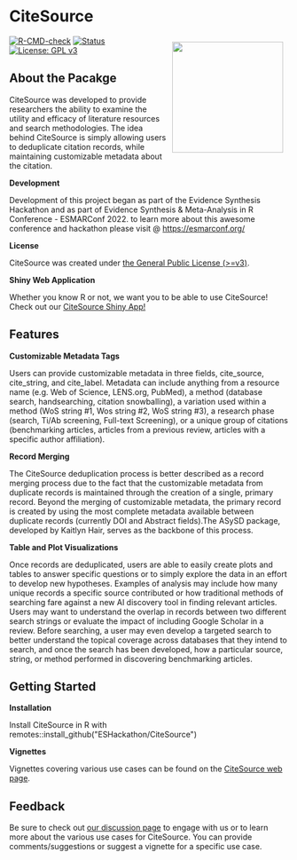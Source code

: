 # CiteSource
<img src="https://user-images.githubusercontent.com/89118428/155393065-780381a0-ff77-45d3-b2ee-40332ef72064.png" style="float:right; height:200px; padding: 10px;">


<!-- badges: start -->
[![R-CMD-check](https://github.com/ESHackathon/CiteSource/workflows/R-CMD-Check/badge.svg)](https://github.com/ESHackathon/CiteSource/actions)
[![Status](https://img.shields.io/badge/Status-Work%20in%20Progress-orange)](https://github.com/ESHackathon/CiteSource)
[![License: GPL v3](https://img.shields.io/badge/License-GPLv3-blue.svg)](https://www.gnu.org/licenses/gpl-3.0)
<!-- badges: end -->

## About the Pacakge

CiteSource was developed to provide researchers the ability to examine the utility and efficacy of literature resources and search methodologies. The idea behind CiteSource is simply allowing users to deduplicate citation records, while maintaining customizable metadata about the citation.

**Development**

Development of this project began as part of the Evidence Synthesis Hackathon and as part of Evidence Synthesis & Meta-Analysis in R Conference - ESMARConf 2022. to learn more about this awesome conference and hackathon please visit @ https://esmarconf.org/

**License**

CiteSource was created under [the General Public License (>=v3)](https://www.gnu.org/licenses/gpl-3.0.html). 

**Shiny Web Application**

Whether you know R or not, we want you to be able to use CiteSource! Check out our [CiteSource Shiny App!](https://litrev.shinyapps.io/CiteSource_latest/) 

## Features
**Customizable Metadata Tags**

Users can provide customizable metadata in three fields, cite_source, cite_string, and cite_label. Metadata can include anything from a resource name (e.g. Web of Science, LENS.org, PubMed), a method (database search, handsearching, citation snowballing), a variation used within a method (WoS string #1, Wos string #2, WoS string #3), a research phase (search, Ti/Ab screening, Full-text Screening), or a unique group of citations (benchmarking articles, articles from a previous review, articles with a specific author affiliation). 

**Record Merging**

The CiteSource deduplication process is better described as a record merging process due to the fact that the customizable metadata from duplicate records is maintained through the creation of a single, primary record. Beyond the merging of customizable metadata, the primary record is created by using the most complete metadata available between duplicate records (currently DOI and Abstract fields).The ASySD package, developed by Kaitlyn Hair, serves as the backbone of this process.

**Table and Plot Visualizations**

Once records are deduplicated, users are able to easily create plots and tables to answer specific questions or to simply explore the data in an effort to develop new hypotheses. Examples of analysis may include how many unique records a specific source contributed or how traditional methods of searching fare against a new AI discovery tool in finding relevant articles. Users may want to understand the overlap in records between two different search strings or evaluate the impact of including Google Scholar in a review. Before searching, a user may even develop a targeted search to better understand the topical coverage across databases that they intend to search, and once the search has been developed, how a particular source, string, or method performed in discovering benchmarking articles. 

## Getting Started
**Installation**

Install CiteSource in R with remotes::install_github("ESHackathon/CiteSource")

**Vignettes**

Vignettes covering various use cases can be found on the [CiteSource web page](https://www.eshackathon.org/CiteSource/). 

## Feedback

Be sure to check out [our discussion page](https://github.com/ESHackathon/CiteSource/discussions) to engage with us or to learn more about the various use cases for CiteSource. You can provide comments/suggestions or suggest a vignette for a specific use case. 


